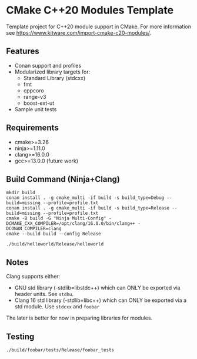 # CMake C++20 Modules Template

Template project for C++20 module support in CMake. For more information see https://www.kitware.com/import-cmake-c20-modules/.

## Features

* Conan support and profiles
* Modularized library targets for:
  - Standard Library (stdcxx)
  - fmt 
  - cppcoro
  - range-v3
  - boost-ext-ut
* Sample unit tests


## Requirements

* cmake>=3.26
* ninja>=1.11.0
* clang>=16.0.0
* gcc>=13.0.0 (future work)

## Build Command (Ninja+Clang)
```
mkdir build
conan install . -g cmake_multi -if build -s build_type=Debug --build=missing --profile=profile.txt
conan install . -g cmake_multi -if build -s build_type=Release --build=missing --profile=profile.txt
cmake -B build -G "Ninja Multi-Config" -DCMAKE_CXX_COMPILER=/opt/clang/16.0.0/bin/clang++ -DCONAN_COMPILER=clang
cmake --build build --config Release

./build/helloworld/Release/helloworld
```

## Notes

Clang supports either:

* GNU std library (-stdlib=libstdc++) which can ONLY be exported via header units. See `stdhu`.
* Clang 16 std library (-stdlib=libc++) which can ONLY be exported via a std module. Use `stdcxx` and `foobar`

The later is better for now in preparing libraries for modules.



## Testing
```
./build/foobar/tests/Release/foobar_tests
```
